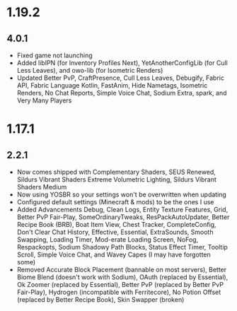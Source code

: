 # 1.19.2

## 4.0.1

- Fixed game not launching
- Added libIPN (for Inventory Profiles Next), YetAnotherConfigLib (for Cull Less Leaves), and owo-lib (for Isometric Renders)
- Updated Better PvP, CraftPresence, Cull Less Leaves, Debugify, Fabric API, Fabric Language Kotlin, FastAnim, Hide Nametags, Isometric Renders, No Chat Reports, Simple Voice Chat, Sodium Extra, spark, and Very Many Players

# 1.17.1

## 2.2.1

- Now comes shipped with Complementary Shaders, SEUS Renewed, Sildurs Vibrant Shaders Extreme Volumetric Lighting, Sildurs Vibrant Shaders Medium
- Now using YOSBR so your settings won't be overwritten when updating
- Configured default settings (Minecraft & mods) to be the ones I use
- Added Advancements Debug, Clean Logs, Entity Texture Features, Grid, Better PvP Fair-Play, SomeOrdinaryTweaks, ResPackAutoUpdater, Better Recipe Book (BRB), Boat Item View, Chest Tracker, CompleteConfig, Don't Clear Chat History, Effective, Essential, ExtraSounds, Smooth Swapping, Loading Timer, Mod-erate Loading Screen, NoFog, Respackopts, Sodium Shadowy Path Blocks, Status Effect Timer, Tooltip Scroll, Simple Voice Chat, and Wavey Capes (I may have forgotten some)
- Removed Accurate Block Placement (bannable on most servers), Better Biome Blend (doesn't work with Sodium), OAuth (replaced by Essential), Ok Zoomer (replaced by Essential), Better PvP (replaced by Better PvP Fair-Play), Hydrogen (incompatible with Ferritecore), No Potion Offset (replaced by Better Recipe Book), Skin Swapper (broken)
